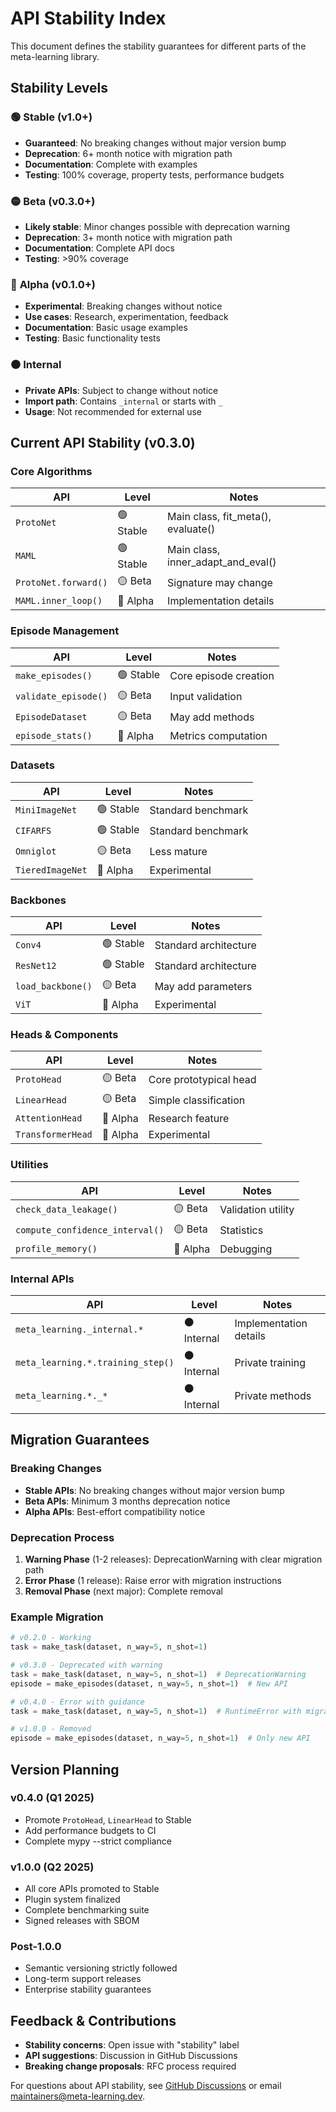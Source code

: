 # API Stability Index

This document defines the stability guarantees for different parts of the meta-learning library.

## Stability Levels

### 🟢 **Stable** (v1.0+)
- **Guaranteed**: No breaking changes without major version bump
- **Deprecation**: 6+ month notice with migration path  
- **Documentation**: Complete with examples
- **Testing**: 100% coverage, property tests, performance budgets

### 🟡 **Beta** (v0.3.0+)  
- **Likely stable**: Minor changes possible with deprecation warning
- **Deprecation**: 3+ month notice with migration path
- **Documentation**: Complete API docs
- **Testing**: >90% coverage

### 🔴 **Alpha** (v0.1.0+)
- **Experimental**: Breaking changes without notice
- **Use cases**: Research, experimentation, feedback
- **Documentation**: Basic usage examples
- **Testing**: Basic functionality tests

### ⚫ **Internal**
- **Private APIs**: Subject to change without notice
- **Import path**: Contains `_internal` or starts with `_`
- **Usage**: Not recommended for external use

## Current API Stability (v0.3.0)

### Core Algorithms
| API | Level | Notes |
|-----|-------|-------|
| `ProtoNet` | 🟢 Stable | Main class, fit_meta(), evaluate() |
| `MAML` | 🟢 Stable | Main class, inner_adapt_and_eval() |
| `ProtoNet.forward()` | 🟡 Beta | Signature may change |
| `MAML.inner_loop()` | 🔴 Alpha | Implementation details |

### Episode Management  
| API | Level | Notes |
|-----|-------|-------|
| `make_episodes()` | 🟢 Stable | Core episode creation |
| `validate_episode()` | 🟡 Beta | Input validation |
| `EpisodeDataset` | 🟡 Beta | May add methods |
| `episode_stats()` | 🔴 Alpha | Metrics computation |

### Datasets
| API | Level | Notes |
|-----|-------|-------|  
| `MiniImageNet` | 🟢 Stable | Standard benchmark |
| `CIFARFS` | 🟢 Stable | Standard benchmark |
| `Omniglot` | 🟡 Beta | Less mature |
| `TieredImageNet` | 🔴 Alpha | Experimental |

### Backbones
| API | Level | Notes |
|-----|-------|-------|
| `Conv4` | 🟢 Stable | Standard architecture |
| `ResNet12` | 🟢 Stable | Standard architecture |
| `load_backbone()` | 🟡 Beta | May add parameters |
| `ViT` | 🔴 Alpha | Experimental |

### Heads & Components
| API | Level | Notes |
|-----|-------|-------|
| `ProtoHead` | 🟡 Beta | Core prototypical head |
| `LinearHead` | 🟡 Beta | Simple classification |
| `AttentionHead` | 🔴 Alpha | Research feature |
| `TransformerHead` | 🔴 Alpha | Experimental |

### Utilities
| API | Level | Notes |
|-----|-------|-------|
| `check_data_leakage()` | 🟡 Beta | Validation utility |
| `compute_confidence_interval()` | 🟡 Beta | Statistics |
| `profile_memory()` | 🔴 Alpha | Debugging |

### Internal APIs
| API | Level | Notes |
|-----|-------|-------|
| `meta_learning._internal.*` | ⚫ Internal | Implementation details |
| `meta_learning.*.training_step()` | ⚫ Internal | Private training |
| `meta_learning.*._*` | ⚫ Internal | Private methods |

## Migration Guarantees

### Breaking Changes
- **Stable APIs**: No breaking changes without major version bump
- **Beta APIs**: Minimum 3 months deprecation notice
- **Alpha APIs**: Best-effort compatibility notice  

### Deprecation Process
1. **Warning Phase** (1-2 releases): DeprecationWarning with clear migration path
2. **Error Phase** (1 release): Raise error with migration instructions  
3. **Removal Phase** (next major): Complete removal

### Example Migration
```python
# v0.2.0 - Working  
task = make_task(dataset, n_way=5, n_shot=1)

# v0.3.0 - Deprecated with warning
task = make_task(dataset, n_way=5, n_shot=1)  # DeprecationWarning
episode = make_episodes(dataset, n_way=5, n_shot=1)  # New API

# v0.4.0 - Error with guidance
task = make_task(dataset, n_way=5, n_shot=1)  # RuntimeError with migration

# v1.0.0 - Removed
episode = make_episodes(dataset, n_way=5, n_shot=1)  # Only new API
```

## Version Planning

### v0.4.0 (Q1 2025)
- Promote `ProtoHead`, `LinearHead` to Stable
- Add performance budgets to CI
- Complete mypy --strict compliance  

### v1.0.0 (Q2 2025)  
- All core APIs promoted to Stable
- Plugin system finalized
- Complete benchmarking suite
- Signed releases with SBOM

### Post-1.0.0
- Semantic versioning strictly followed
- Long-term support releases
- Enterprise stability guarantees

## Feedback & Contributions

- **Stability concerns**: Open issue with "stability" label
- **API suggestions**: Discussion in GitHub Discussions
- **Breaking change proposals**: RFC process required

For questions about API stability, see [GitHub Discussions](https://github.com/user/meta-learning/discussions) or email maintainers@meta-learning.dev.